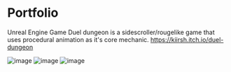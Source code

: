 # Portfolio
Unreal Engine Game
Duel dungeon is a sidescroller/rougelike  game that uses procedural animation as it's core mechanic.
https://kiirsh.itch.io/duel-dungeon

![image](https://github.com/KirshDev/Portfolio/assets/163009797/5d035d43-24bc-45ff-ae15-1f3b89b3bd79)
![image](https://github.com/KirshDev/Portfolio/assets/163009797/1f45ff77-000f-4266-9472-c3a7bd50d3a7)
![image](https://github.com/KirshDev/Portfolio/assets/163009797/fa2e822d-43a4-4835-8b74-59a2027f35f7)

